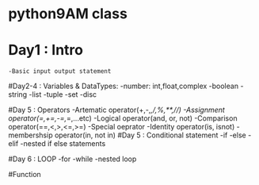 # python9AM class

# Day1 : Intro
    -Basic input output statement
#Day2-4 : Variables & DataTypes:
    -number: int,float,complex
    -boolean
    -string
    -list
    -tuple
    -set
    -disc

#Day 5 : Operators
    -Artematic operator(+,-,*,/,%,**,//)
    -Assignment operator(=,+=,-=,*=,...etc)
    -Logical operator(and, or, not)
    -Comparison operator(==,<,>,<=,>=)
    -Special oeprator
        -Identity operator(is, isnot)
        -membershsip operator(in, not in)
#Day 5 : Conditional statement
    -if
    -else
    -elif
    -nested if else statements

#Day 6 : LOOP
    -for
    -while
    -nested loop

#Function 